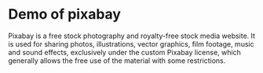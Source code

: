 # Demo of pixabay

Pixabay is a free stock photography and royalty-free stock media website. It is used for sharing photos, illustrations, vector graphics, film footage, music and sound effects, exclusively under the custom Pixabay license, which generally allows the free use of the material with some restrictions.
